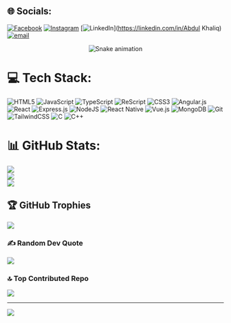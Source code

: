 
## 🌐 Socials:
[![Facebook](https://img.shields.io/badge/Facebook-%231877F2.svg?logo=Facebook&logoColor=white)](https://facebook.com/abdulkhaliq) [![Instagram](https://img.shields.io/badge/Instagram-%23E4405F.svg?logo=Instagram&logoColor=white)](https://instagram.com/mr__khaliq745) [![LinkedIn](https://img.shields.io/badge/LinkedIn-%230077B5.svg?logo=linkedin&logoColor=white)](https://linkedin.com/in/Abdul Khaliq) [![email](https://img.shields.io/badge/Email-D14836?logo=gmail&logoColor=white)](mailto:abdulkhaliqfdr5757@gmail.com) 
<div align="center">
  <img src="https://profile-readme-generator.com/assets/snake.svg" alt="Snake animation" />
</div>

# 💻 Tech Stack:
![HTML5](https://img.shields.io/badge/html5-%23E34F26.svg?style=flat&logo=html5&logoColor=white) ![JavaScript](https://img.shields.io/badge/javascript-%23323330.svg?style=flat&logo=javascript&logoColor=%23F7DF1E) ![TypeScript](https://img.shields.io/badge/typescript-%23007ACC.svg?style=flat&logo=typescript&logoColor=white) ![ReScript](https://img.shields.io/badge/rescript-%2314162c?style=flat&logo=rescript&logoColor=e34c4c) ![CSS3](https://img.shields.io/badge/css3-%231572B6.svg?style=flat&logo=css3&logoColor=white) ![Angular.js](https://img.shields.io/badge/angular.js-%23E23237.svg?style=flat&logo=angularjs&logoColor=white) ![React](https://img.shields.io/badge/react-%2320232a.svg?style=flat&logo=react&logoColor=%2361DAFB) ![Express.js](https://img.shields.io/badge/express.js-%23404d59.svg?style=flat&logo=express&logoColor=%2361DAFB) ![NodeJS](https://img.shields.io/badge/node.js-6DA55F?style=flat&logo=node.js&logoColor=white) ![React Native](https://img.shields.io/badge/react_native-%2320232a.svg?style=flat&logo=react&logoColor=%2361DAFB) ![Vue.js](https://img.shields.io/badge/vue.js-%2335495e.svg?style=flat&logo=vuedotjs&logoColor=%234FC08D) ![MongoDB](https://img.shields.io/badge/MongoDB-%234ea94b.svg?style=flat&logo=mongodb&logoColor=white) ![Git](https://img.shields.io/badge/git-%23F05033.svg?style=flat&logo=git&logoColor=white) ![TailwindCSS](https://img.shields.io/badge/tailwindcss-%2338B2AC.svg?style=flat&logo=tailwind-css&logoColor=white) ![C](https://img.shields.io/badge/c-%2300599C.svg?style=flat&logo=c&logoColor=white) ![C++](https://img.shields.io/badge/c++-%2300599C.svg?style=flat&logo=c%2B%2B&logoColor=white)

# 📊 GitHub Stats:
![](https://github-readme-stats.vercel.app/api?username=Khaliq6396&theme=default_repocard&hide_border=false&include_all_commits=true&count_private=false)<br/>
![](https://nirzak-streak-stats.vercel.app/?user=Khaliq6396&theme=default_repocard&hide_border=false)<br/>
![](https://github-readme-stats.vercel.app/api/top-langs/?username=Khaliq6396&theme=default_repocard&hide_border=false&include_all_commits=true&count_private=false&layout=compact)

## 🏆 GitHub Trophies
![](https://github-profile-trophy.vercel.app/?username=Khaliq6396&theme=default&no-frame=false&no-bg=true&margin-w=4)

### ✍️ Random Dev Quote
![](https://quotes-github-readme.vercel.app/api?type=horizontal&theme=radical)

### 🔝 Top Contributed Repo
![](https://github-contributor-stats.vercel.app/api?username=Khaliq6396&limit=5&theme=dark&combine_all_yearly_contributions=true)

---
[![](https://visitcount.itsvg.in/api?id=Khaliq6396&icon=0&color=0)](https://visitcount.itsvg.in)

<!-- Proudly created with GPRM ( https://gprm.itsvg.in ) -->
